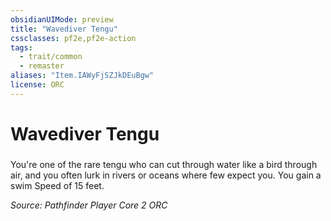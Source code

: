 ```yaml
---
obsidianUIMode: preview
title: "Wavediver Tengu"
cssclasses: pf2e,pf2e-action
tags:
  - trait/common
  - remaster
aliases: "Item.IAWyFjSZJkDEuBgw"
license: ORC
---
```

# Wavediver Tengu

### 






You're one of the rare tengu who can cut through water like a bird through air, and you often lurk in rivers or oceans where few expect you. You gain a swim Speed of 15 feet.

*Source: Pathfinder Player Core 2*
*ORC*